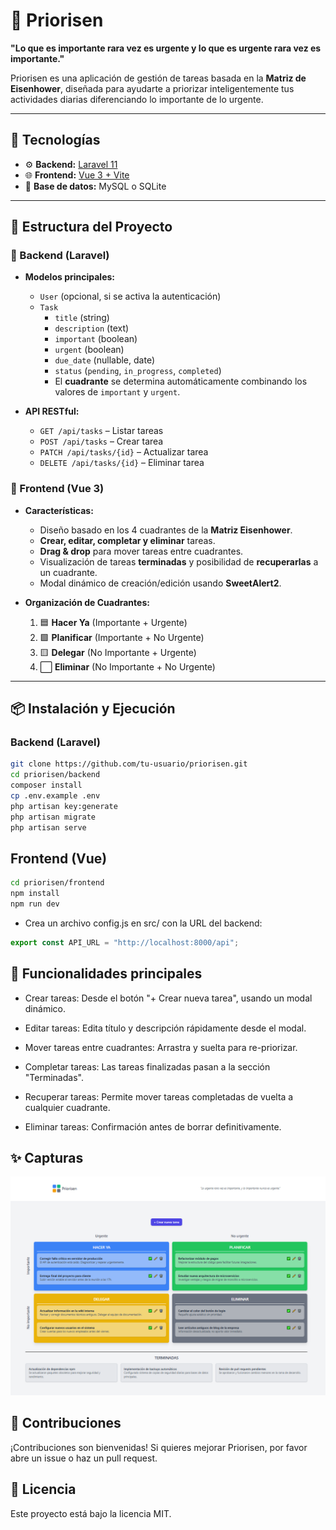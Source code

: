 # 🧠 Priorisen

**"Lo que es importante rara vez es urgente y lo que es urgente rara vez es importante."**

Priorisen es una aplicación de gestión de tareas basada en la **Matriz de Eisenhower**, diseñada para ayudarte a priorizar inteligentemente tus actividades diarias diferenciando lo importante de lo urgente.

---

## 🚀 Tecnologías

-   ⚙️ **Backend:** [Laravel 11](https://laravel.com/)
-   🌐 **Frontend:** [Vue 3 + Vite](https://vitejs.dev/)
-   🧪 **Base de datos:** MySQL o SQLite

---

## 🧩 Estructura del Proyecto

### 📁 Backend (Laravel)

-   **Modelos principales:**

    -   `User` (opcional, si se activa la autenticación)
    -   `Task`
        -   `title` (string)
        -   `description` (text)
        -   `important` (boolean)
        -   `urgent` (boolean)
        -   `due_date` (nullable, date)
        -   `status` (`pending`, `in_progress`, `completed`)
        -   El **cuadrante** se determina automáticamente combinando los valores de `important` y `urgent`.

-   **API RESTful:**
    -   `GET /api/tasks` – Listar tareas
    -   `POST /api/tasks` – Crear tarea
    -   `PATCH /api/tasks/{id}` – Actualizar tarea
    -   `DELETE /api/tasks/{id}` – Eliminar tarea

### 📁 Frontend (Vue 3)

-   **Características:**

    -   Diseño basado en los 4 cuadrantes de la **Matriz Eisenhower**.
    -   **Crear, editar, completar y eliminar** tareas.
    -   **Drag & drop** para mover tareas entre cuadrantes.
    -   Visualización de tareas **terminadas** y posibilidad de **recuperarlas** a un cuadrante.
    -   Modal dinámico de creación/edición usando **SweetAlert2**.

-   **Organización de Cuadrantes:**
    1. 🟦 **Hacer Ya** (Importante + Urgente)
    2. 🟩 **Planificar** (Importante + No Urgente)
    3. 🟨 **Delegar** (No Importante + Urgente)
    4. ⬜ **Eliminar** (No Importante + No Urgente)

---

## 📦 Instalación y Ejecución

### Backend (Laravel)

```bash
git clone https://github.com/tu-usuario/priorisen.git
cd priorisen/backend
composer install
cp .env.example .env
php artisan key:generate
php artisan migrate
php artisan serve
```

## Frontend (Vue)

```bash
cd priorisen/frontend
npm install
npm run dev
```

-   Crea un archivo config.js en src/ con la URL del backend:

```javascript
export const API_URL = "http://localhost:8000/api";
```

## 🎯 Funcionalidades principales

-   Crear tareas: Desde el botón "+ Crear nueva tarea", usando un modal dinámico.

-   Editar tareas: Edita título y descripción rápidamente desde el modal.

-   Mover tareas entre cuadrantes: Arrastra y suelta para re-priorizar.

-   Completar tareas: Las tareas finalizadas pasan a la sección "Terminadas".

-   Recuperar tareas: Permite mover tareas completadas de vuelta a cualquier cuadrante.

-   Eliminar tareas: Confirmación antes de borrar definitivamente.

## ✨ Capturas

![Vista previa de Priorisen](img/dashboard.png)

## 🤝 Contribuciones

¡Contribuciones son bienvenidas! Si quieres mejorar Priorisen, por favor abre un issue o haz un pull request.

## 📜 Licencia

Este proyecto está bajo la licencia MIT.

